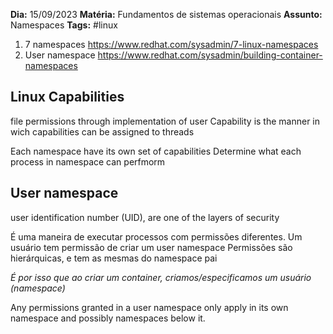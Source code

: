 **Dia:** 15/09/2023 
**Matéria:** Fundamentos de sistemas operacionais
**Assunto:** Namespaces
**Tags:** #linux

1. 7 namespaces https://www.redhat.com/sysadmin/7-linux-namespaces
2. User namespace https://www.redhat.com/sysadmin/building-container-namespaces
## Linux Capabilities
file permissions through implementation of user
Capability is the manner in wich capabilities can be assigned to threads

Each namespace have its own set of capabilities
Determine what each process in namespace can perfmorm

## User namespace
user identification number (UID), are one of the layers of security

É uma maneira de executar processos com permissões diferentes.
Um usuário tem permissão de criar um user namespace
Permissões são hierárquicas, e tem as mesmas do namespace pai

*É por isso que ao criar um container, criamos/especificamos um usuário (namespace)*

Any permissions granted in a user namespace only apply in its own namespace and possibly namespaces below it.


